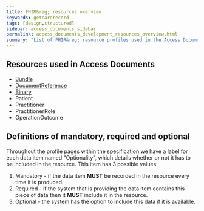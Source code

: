 ```yaml
---
title: FHIR&reg; resources overview
keywords: getcarerecord
tags: [design,structured]
sidebar: access_documents_sidebar
permalink: access_documents_development_resources_overview.html
summary: "List of FHIR&reg; resource profiles used in the Access Documents capability"
---
```


## Resources used in Access Documents ##

* [Bundle](access_documents_development_bundle.html)
* [DocumentReference](access_documents_development_documentreference.html)
* [Binary](access_documents_development_binary.html)
* Patient
* Practitioner
* PractitionerRole
* OperationOutcome

## Definitions of mandatory, required and optional

Throughout the profile pages within the specification we have a label for each data item named "Optionality", which details whether or not it has to be included in the resource. This item has 3 possible values:

1. Mandatory - if the data item **MUST** be recorded in the resource every time it is produced.
2. Required - if the system that is providing the data item contains this piece of data then it **MUST** include it in the resource.
3. Optional - the system has the option to include this data if it is available.
